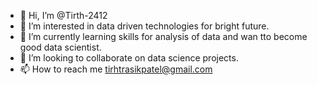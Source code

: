 - 👋 Hi, I’m @Tirth-2412
- 👀 I’m interested in data driven technologies for bright future.
- 🌱 I’m currently learning skills for analysis of data and wan tto become good data scientist.
- 💞️ I’m looking to collaborate on data science projects.
- 📫 How to reach me tirhtrasikpatel@gmail.com
  


<!---
Tirth-2412/Tirth-2412 is a ✨ special ✨ repository because its `README.md` (this file) appears on your GitHub profile.
You can click the Preview link to take a look at your changes.
--->
